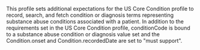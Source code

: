This profile sets additional expectations for the US Core Condition profile to record, search, and fetch condition or diagnosis terms representing substance abuse conditions associated with a patient. In addition to the requirements set in the US Core Condition profile, conditionCode is bound to a substance abuse condition or diagnosis value set and the Condition.onset and Condition.recordedDate are set to "must support".